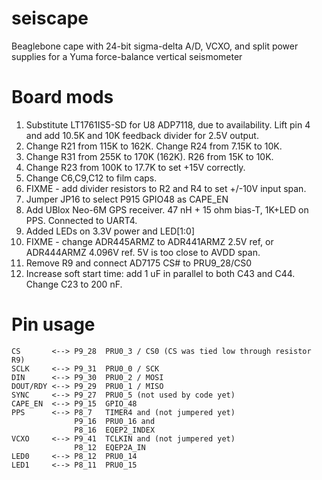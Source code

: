 # seiscape
Beaglebone cape with 24-bit sigma-delta A/D, VCXO, and split power supplies for a Yuma force-balance vertical seismometer

# Board mods
1. Substitute LT1761IS5-SD for U8 ADP7118, due to availability. Lift pin 4 and add 10.5K and 10K feedback divider for 2.5V output.   
2. Change R21 from 115K to 162K. Change R24 from 7.15K to 10K.   
3. Change R31 from 255K to 170K (162K). R26 from 15K to 10K.  
4. Change R23 from 100K to 17.7K to set +15V correctly.  
5. Change C6,C9,C12 to film caps.   
6. FIXME - add divider resistors to R2 and R4 to set +/-10V input span.   
7. Jumper JP16 to select P915 GPIO48 as CAPE_EN  
8. Add UBlox Neo-6M GPS receiver. 47 nH + 15 ohm bias-T, 1K+LED on PPS. Connected to UART4.  
9. Added LEDs on 3.3V power and LED[1:0]
10. FIXME - change ADR445ARMZ to ADR441ARMZ 2.5V ref, or ADR444ARMZ 4.096V ref. 5V is too close to AVDD span.  
11. Remove R9 and connect AD7175 CS# to PRU9_28/CS0
12. Increase soft start time: add 1 uF in parallel to both C43 and C44.  Change C23 to 200 nF.

# Pin usage
    CS       <--> P9_28  PRU0_3 / CS0 (CS was tied low through resistor R9)  
    SCLK     <--> P9_31  PRU0_0 / SCK
    DIN      <--> P9_30  PRU0_2 / MOSI
    DOUT/RDY <--> P9_29  PRU0_1 / MISO  
    SYNC     <--> P9_27  PRU0_5 (not used by code yet)  
    CAPE_EN  <--> P9_15  GPIO_48
    PPS      <--> P8_7   TIMER4 and (not jumpered yet)
                  P9_16  PRU0_16 and
                  P8_16  EQEP2_INDEX
    VCXO     <--> P9_41  TCLKIN and (not jumpered yet)
                  P8_12  EQEP2A_IN
    LED0     <--> P8_12  PRU0_14
    LED1     <--> P8_11  PRU0_15
    
